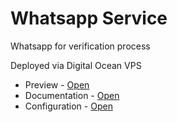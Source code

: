 # Whatsapp Service
Whatsapp for verification process 

Deployed via Digital Ocean VPS

- Preview - [Open](https://wa-service.zekhoi.dev/)
- Documentation - [Open](https://docs-fp.zekhoi.dev/apis/whatsapp)
- Configuration - [Open](https://github.com/SYNRGY-FP-C/dotenv/blob/main/fsw/backend/.env)
